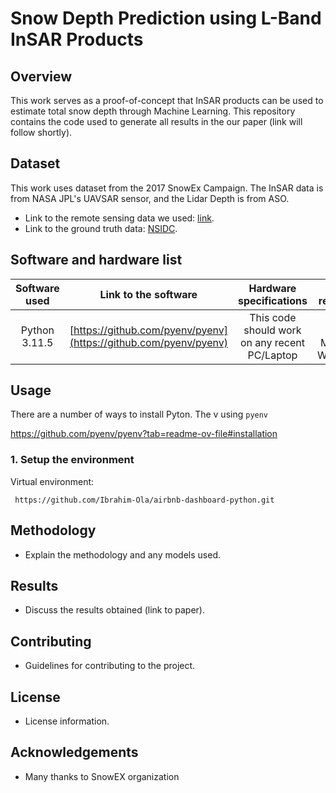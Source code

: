
# Snow Depth Prediction using L-Band InSAR Products

## Overview

This work serves as a proof-of-concept that InSAR products can be used to estimate total snow depth through Machine Learning. This repository contains the code used to generate all results in the our paper (link will follow shortly).

## Dataset

This work uses dataset from the 2017 SnowEx Campaign. The InSAR data is from NASA JPL's UAVSAR sensor, and the Lidar Depth is from ASO. 

* Link to the remote sensing data we used: [link](https://drive.google.com/drive/folders/1Oalh_TooAk3PzQaBbyIwcWffLVaIEkuR?usp=sharing).
* Link to the ground truth data: [NSIDC](https://nsidc.org/data/snex17_sd/versions/1).


## Software and hardware list

| Software used    | Link to the software    | Hardware specifications    | OS required    |
|:---:  |:---:  |:---:  |:---:  |
| Python 3.11.5  | [https://github.com/pyenv/pyenv](https://github.com/pyenv/pyenv) | This code should work on any recent PC/Laptop | Linux (any), MacOS, Windows|

## Usage

There are a number of ways to install Pyton. The v using `pyenv`

https://github.com/pyenv/pyenv?tab=readme-ov-file#installation

### 1. Setup the environment

Virtual environment:

```{none}
 https://github.com/Ibrahim-Ola/airbnb-dashboard-python.git
```

## Methodology
- Explain the methodology and any models used.

## Results
- Discuss the results obtained (link to paper).

## Contributing
- Guidelines for contributing to the project.

## License
- License information.

## Acknowledgements
- Many thanks to SnowEX organization
